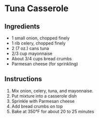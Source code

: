 # Tuna Casserole

## Ingredients

- 1 small onion, chopped finely
- 1 rib celery, chopped finely
- 2 (7 oz.) cans tuna
- 2/3 cup mayonnaise
- About 3/4 cups bread crumbs
- Parmesan cheese (for sprinkling)

## Instructions

1. Mix onion, celery, tuna, and mayonnaise.
2. Put mixture into a casserole dish
3. Sprinkle with Parmesan cheese
4. Add bread crumbs on top
5. Bake at 350°F for about 20 to 25 minutes
